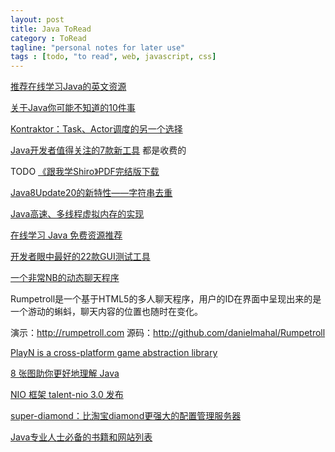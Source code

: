 ```yaml
---
layout: post
title: Java ToRead
category : ToRead
tagline: "personal notes for later use"
tags : [todo, "to read", web, javascript, css]
---
```


[推荐在线学习Java的英文资源](http://www.laixintao.com/posts/734)

[关于Java你可能不知道的10件事](http://www.iteye.com/news/29814)

[Kontraktor：Task、Actor调度的另一个选择](http://www.iteye.com/news/29667)

[Java开发者值得关注的7款新工具](http://www.iteye.com/news/29616) 都是收费的

TODO 
[《跟我学Shiro》PDF完结版下载](http://www.iteye.com/news/28980-shiro)


[Java8Update20的新特性——字符串去重](http://www.iteye.com/news/29338)

[Java高速、多线程虚拟内存的实现](http://www.iteye.com/news/29158)

[在线学习 Java 免费资源推荐](http://www.iteye.com/news/29113)

[开发者眼中最好的22款GUI测试工具](http://www.iteye.com/news/29088-GUI)

[一个非常NB的动态聊天程序](http://www.iteye.com/news/29063)

Rumpetroll是一个基于HTML5的多人聊天程序，用户的ID在界面中呈现出来的是一个游动的蝌蚪，聊天内容的位置也随时在变化。 

演示：http://rumpetroll.com 
源码：http://github.com/danielmahal/Rumpetroll 




[PlayN  is a cross-platform game abstraction library](https://code.google.com/p/playn/)


[8 张图助你更好地理解 Java](http://www.iteye.com/news/28319)

[NIO 框架 talent-nio 3.0 发布](http://www.iteye.com/news/28311)

[super-diamond：比淘宝diamond更强大的配置管理服务器](http://www.iteye.com/news/28294)

[Java专业人士必备的书籍和网站列表](http://www.iteye.com/news/29262)











